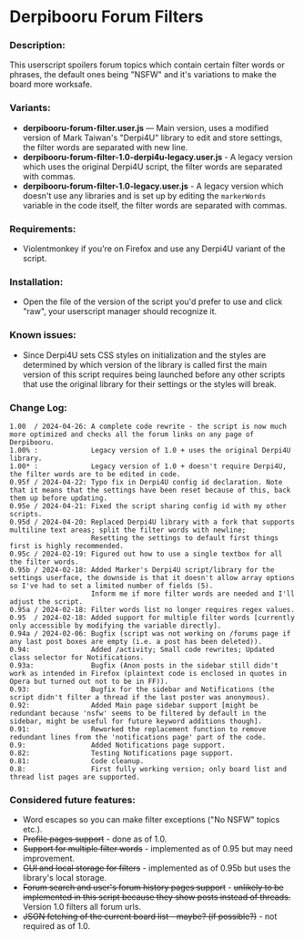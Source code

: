 # Derpibooru Forum Filters

### Description:
This userscript spoilers forum topics which contain certain filter words or phrases, the default ones being "NSFW" and it's variations to make the board more worksafe.

### Variants:

- **derpibooru-forum-filter.user.js** — Main version, uses a modified version of Mark Taiwan's "Derpi4U" library to edit and store settings, the filter words are separated with new line.
- **derpibooru-forum-filter-1.0-derpi4u-legacy.user.js** - A legacy version which uses the original Derpi4U script, the filter words are separated with commas.
- **derpibooru-forum-filter-1.0-legacy.user.js** - A legacy version which doesn't use any libraries and is set up by editing the `markerWords` variable in the code itself, the filter words are separated with commas.

### Requirements:
- Violentmonkey if you're on Firefox and use any Derpi4U variant of the script.

### Installation:

- Open the file of the version of the script you'd prefer to use and click "raw", your userscript manager should recognize it.

### Known issues:

- Since Derpi4U sets CSS styles on initialization and the styles are determined by which version of the library is called first the main version of this script requires being launched before any other scripts that use the original library for their settings or the styles will break.

### Change Log:
```
1.00  / 2024-04-26: A complete code rewrite - the script is now much more optimized and checks all the forum links on any page of Derpibooru.
1.00% :             Legacy version of 1.0 + uses the original Derpi4U library.
1.00* :             Legacy version of 1.0 + doesn't require Derpi4U, the filter words are to be edited in code.
0.95f / 2024-04-22: Typo fix in Derpi4U config id declaration. Note that it means that the settings have been reset because of this, back them up before updating.
0.95e / 2024-04-21: Fixed the script sharing config id with my other scripts.
0.95d / 2024-04-20: Replaced Derpi4U library with a fork that supports multiline text areas; split the filter words with newline;
                    Resetting the settings to default first things first is highly recommended.
0.95c / 2024-02-19: Figured out how to use a single textbox for all the filter words.
0.95b / 2024-02-18: Added Marker's Derpi4U script/library for the settings userface, the downside is that it doesn't allow array options so I've had to set a limited number of fields (5).
                    Inform me if more filter words are needed and I'll adjust the script.
0.95a / 2024-02-18: Filter words list no longer requires regex values.
0.95  / 2024-02-18: Added support for multiple filter words [currently only accessible by modifying the variable directly].
0.94a / 2024-02-06: Bugfix (script was not working on /forums page if any last post boxes are empty (i.e. a post has been deleted)).
0.94:               Added /activity; Small code rewrites; Updated class selector for Notifications.
0.93a:              Bugfix (Anon posts in the sidebar still didn't work as intended in Firefox (plaintext code is enclosed in quotes in Opera but turned out not to be in FF)).
0.93:               Bugfix for the sidebar and Notifications (the script didn't filter a thread if the last poster was anonymous).
0.92:               Added Main page sidebar support [might be redundant because 'nsfw' seems to be filtered by default in the sidebar, might be useful for future keyword additions though].
0.91:               Reworked the replacement function to remove redundant lines from the 'notifications page' part of the code.
0.9:                Added Notifications page support.
0.82:               Testing Notifications page support.
0.81:               Code cleanup.
0.8:                First fully working version; only board list and thread list pages are supported.
```

### Considered future features:
- Word escapes so you can make filter exceptions ("No NSFW" topics etc.).
- ~~Profile pages support~~ - done as of 1.0.
- ~~Support for multiple filter words~~ - implemented as of 0.95 but may need improvement.
- ~~GUI and local storage for filters~~ - implemented as of 0.95b but uses the library's local storage.
- ~~Forum search and user's forum history pages support~~ - ~~unlikely to be implemented in this script because they show posts instead of threads.~~ Version 1.0 filters all forum urls.
- ~~JSON fetching of the current board list - maybe? (if possible?)~~ - not required as of 1.0.
